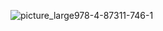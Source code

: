 ![picture_large978-4-87311-746-1](https://github.com/pea-sys/viz-experiments/assets/49807271/64d822f6-91ed-4689-b371-47916b0db739)
